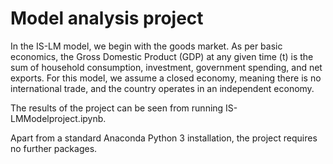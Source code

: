 # Model analysis project

In the IS-LM model, we begin with the goods market. As per basic economics, the Gross Domestic Product (GDP) at any given time (t) is the sum of household consumption, investment, government spending, and net exports. For this model, we assume a closed economy, meaning there is no international trade, and the country operates in an independent economy.


The results of the project can be seen from running IS-LMModelproject.ipynb.


Apart from a standard Anaconda Python 3 installation, the project requires no further packages.

